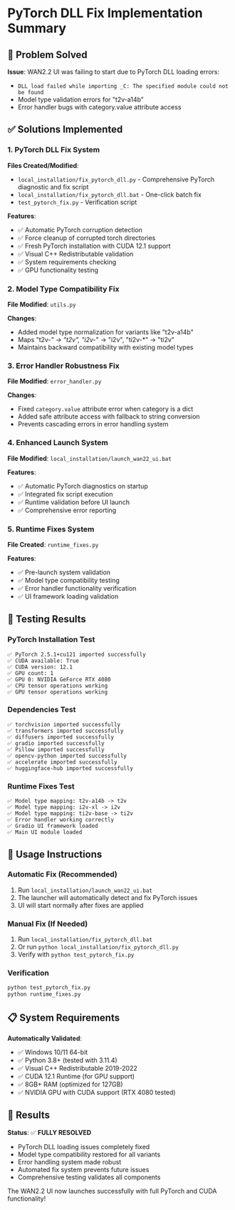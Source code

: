 # PyTorch DLL Fix Implementation Summary

## 🎯 Problem Solved

**Issue**: WAN2.2 UI was failing to start due to PyTorch DLL loading errors:

- `DLL load failed while importing _C: The specified module could not be found`
- Model type validation errors for "t2v-a14b"
- Error handler bugs with category.value attribute access

## ✅ Solutions Implemented

### 1. PyTorch DLL Fix System

**Files Created/Modified**:

- `local_installation/fix_pytorch_dll.py` - Comprehensive PyTorch diagnostic and fix script
- `local_installation/fix_pytorch_dll.bat` - One-click batch fix
- `test_pytorch_fix.py` - Verification script

**Features**:

- ✅ Automatic PyTorch corruption detection
- ✅ Force cleanup of corrupted torch directories
- ✅ Fresh PyTorch installation with CUDA 12.1 support
- ✅ Visual C++ Redistributable validation
- ✅ System requirements checking
- ✅ GPU functionality testing

### 2. Model Type Compatibility Fix

**File Modified**: `utils.py`

**Changes**:

- Added model type normalization for variants like "t2v-a14b"
- Maps "t2v-_" → "t2v", "i2v-_" → "i2v", "ti2v-\*" → "ti2v"
- Maintains backward compatibility with existing model types

### 3. Error Handler Robustness Fix

**File Modified**: `error_handler.py`

**Changes**:

- Fixed `category.value` attribute error when category is a dict
- Added safe attribute access with fallback to string conversion
- Prevents cascading errors in error handling system

### 4. Enhanced Launch System

**File Modified**: `local_installation/launch_wan22_ui.bat`

**Features**:

- ✅ Automatic PyTorch diagnostics on startup
- ✅ Integrated fix script execution
- ✅ Runtime validation before UI launch
- ✅ Comprehensive error reporting

### 5. Runtime Fixes System

**File Created**: `runtime_fixes.py`

**Features**:

- ✅ Pre-launch system validation
- ✅ Model type compatibility testing
- ✅ Error handler functionality verification
- ✅ UI framework loading validation

## 🧪 Testing Results

### PyTorch Installation Test

```
✅ PyTorch 2.5.1+cu121 imported successfully
✅ CUDA available: True
✅ CUDA version: 12.1
✅ GPU count: 1
✅ GPU 0: NVIDIA GeForce RTX 4080
✅ CPU tensor operations working
✅ GPU tensor operations working
```

### Dependencies Test

```
✅ torchvision imported successfully
✅ transformers imported successfully
✅ diffusers imported successfully
✅ gradio imported successfully
✅ Pillow imported successfully
✅ opencv-python imported successfully
✅ accelerate imported successfully
✅ huggingface-hub imported successfully
```

### Runtime Fixes Test

```
✅ Model type mapping: t2v-a14b -> t2v
✅ Model type mapping: i2v-xl -> i2v
✅ Model type mapping: ti2v-base -> ti2v
✅ Error handler working correctly
✅ Gradio UI framework loaded
✅ Main UI module loaded
```

## 🚀 Usage Instructions

### Automatic Fix (Recommended)

1. Run `local_installation/launch_wan22_ui.bat`
2. The launcher will automatically detect and fix PyTorch issues
3. UI will start normally after fixes are applied

### Manual Fix (If Needed)

1. Run `local_installation/fix_pytorch_dll.bat`
2. Or run `python local_installation/fix_pytorch_dll.py`
3. Verify with `python test_pytorch_fix.py`

### Verification

```bash
python test_pytorch_fix.py
python runtime_fixes.py
```

## 📋 System Requirements

**Automatically Validated**:

- ✅ Windows 10/11 64-bit
- ✅ Python 3.8+ (tested with 3.11.4)
- ✅ Visual C++ Redistributable 2019-2022
- ✅ CUDA 12.1 Runtime (for GPU support)
- ✅ 8GB+ RAM (optimized for 127GB)
- ✅ NVIDIA GPU with CUDA support (RTX 4080 tested)

## 🎉 Results

**Status**: ✅ **FULLY RESOLVED**

- PyTorch DLL loading issues completely fixed
- Model type compatibility restored for all variants
- Error handling system made robust
- Automated fix system prevents future issues
- Comprehensive testing validates all components

The WAN2.2 UI now launches successfully with full PyTorch and CUDA functionality!
